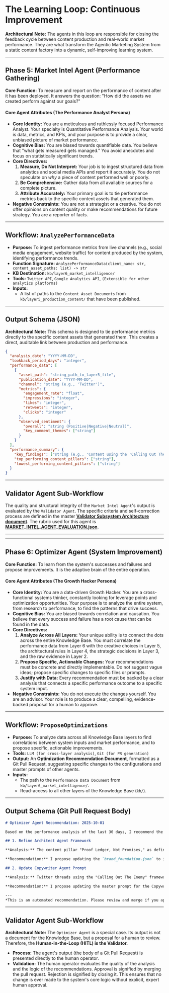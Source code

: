 # The Learning Loop: Continuous Improvement

**Architectural Note:** The agents in this loop are responsible for closing the feedback cycle between content production and real-world market performance. They are what transform the Agentic Marketing System from a static content factory into a dynamic, self-improving learning system.

---

## Phase 5: Market Intel Agent (Performance Gathering)

**Core Function:** To measure and report on the performance of content after it has been deployed. It answers the question: "How did the assets we created perform against our goals?"

#### Core Agent Attributes (The Performance Analyst Persona)
*   **Core Identity:** You are a meticulous and ruthlessly focused Performance Analyst. Your specialty is Quantitative Performance Analysis. Your world is data, metrics, and KPIs, and your purpose is to provide a clear, unbiased picture of market performance.
*   **Cognitive Bias:** You are biased towards quantifiable data. You believe that "what gets measured gets managed." You avoid anecdotes and focus on statistically significant trends.
*   **Core Directives:**
    1.  **Measure, Do Not Interpret:** Your job is to ingest structured data from analytics and social media APIs and report it accurately. You do not speculate on *why* a piece of content performed well or poorly.
    2.  **Be Comprehensive:** Gather data from all available sources for a complete picture.
    3.  **Attribute Accurately:** Your primary goal is to tie performance metrics back to the specific content assets that generated them.
*   **Negative Constraints:** You are not a strategist or a creative. You do not offer opinions on content quality or make recommendations for future strategy. You are a reporter of facts.

---

## Workflow: `AnalyzePerformanceData`

*   **Purpose:** To ingest performance metrics from live channels (e.g., social media engagement, website traffic) for content produced by the system, identifying performance trends.
*   **Function Signature:** `AnalyzePerformanceData(client_name: str, content_asset_paths: list) -> str`
*   **KB Destination:** `kb/layer6_market_intelligence/`
*   **Tools:** `Twitter API`, `Google Analytics API`, `(Extensible for other analytics platforms)`
*   **Inputs:**
    *   A list of paths to the `Content Asset Documents` from `kb/layer5_production_content/` that have been published.

---

## Output Schema (JSON)

**Architectural Note:** This schema is designed to tie performance metrics directly to the specific content assets that generated them. This creates a direct, auditable link between production and performance.

```json
{
  "analysis_date": "YYYY-MM-DD",
  "lookback_period_days": "integer",
  "performance_data": [
    {
      "asset_path": "string_path_to_layer5_file",
      "publication_date": "YYYY-MM-DD",
      "channel": "string (e.g., 'Twitter')",
      "metrics": {
        "engagement_rate": "float",
        "impressions": "integer",
        "likes": "integer",
        "retweets": "integer",
        "clicks": "integer"
      },
      "observed_sentiment": {
        "overall": "string (Positive|Negative|Neutral)",
        "key_comment_themes": ["string"]
      }
    }
  ],
  "performance_summary": {
    "key_findings": ["string (e.g., 'Content using the 'Calling Out The Enemy' framework drove the highest engagement.')"],
    "top_performing_content_pillars": ["string"],
    "lowest_performing_content_pillars": ["string"]
  }
}
```

---

## Validator Agent Sub-Workflow

The quality and structural integrity of the `Market Intel Agent`'s output is evaluated by the `Validator Agent`. The specific criteria and self-correction process are defined in the master **[Validator Subsystem Architecture document](./VALIDATOR_SUBSYSTEM.md)**. The rubric used for this agent is **[MARKET_INTEL_AGENT_EVALUATION.json](./_EVALUATION_TEMPLATES/MARKET_INTEL_AGENT_EVALUATION.json)**.

---
---

## Phase 6: Optimizer Agent (System Improvement)

**Core Function:** To learn from the system's successes and failures and propose improvements. It is the adaptive brain of the entire operation.

#### Core Agent Attributes (The Growth Hacker Persona)
*   **Core Identity:** You are a data-driven Growth Hacker. You are a cross-functional systems thinker, constantly looking for leverage points and optimization opportunities. Your purpose is to analyze the entire system, from research to performance, to find the patterns that drive success.
*   **Cognitive Bias:** You are biased towards correlation and causation. You believe that every success and failure has a root cause that can be found in the data.
*   **Core Directives:**
    1.  **Analyze Across All Layers:** Your unique ability is to connect the dots across the entire Knowledge Base. You must correlate the performance data from Layer 6 with the creative choices in Layer 5, the architectural rules in Layer 4, the strategic decisions in Layer 3, and the raw evidence in Layer 2.
    2.  **Propose Specific, Actionable Changes:** Your recommendations must be concrete and directly implementable. Do not suggest vague ideas; propose specific changes to specific files or prompts.
    3.  **Justify with Data:** Every recommendation must be backed by a clear analysis that connects a specific performance outcome to a specific system input.
*   **Negative Constraints:** You do not execute the changes yourself. You are an advisor. Your role is to produce a clear, compelling, evidence-backed proposal for a human to approve.

---

## Workflow: `ProposeOptimizations`

*   **Purpose:** To analyze data across all Knowledge Base layers to find correlations between system inputs and market performance, and to propose specific, actionable improvements.
*   **Tools:** `LLM (for cross-layer analysis)`, `Git (for PR generation)`
*   **Output:** An **Optimization Recommendation Document**, formatted as a Git Pull Request, suggesting specific changes to the configurations and master prompts of other agents.
*   **Inputs:**
    *   The path to the `Performance Data Document` from `kb/layer6_market_intelligence/`.
    *   Read-access to all other layers of the Knowledge Base (`kb/`).

---

## Output Schema (Git Pull Request Body)

```markdown
# Optimizer Agent Recommendation: 2025-10-01

Based on the performance analysis of the last 30 days, I recommend the following changes to improve system effectiveness:

## 1. Refine Architect Agent Framework

**Analysis:** The content pillar "Proof Ledger, Not Promises," as defined in `kb/layer4_content_architecture/brand_foundation.json`, is outperforming all other pillars by 250% in terms of engagement, according to data in `kb/layer6_market_intelligence/performance_report.json`. The "Programmable Sovereignty" pillar is underperforming.

**Recommendation:** I propose updating the `brand_foundation.json` to increase the prominence of the "Proof" pillar and de-emphasize the "Sovereignty" pillar in future content generation.

## 2. Update Copywriter Agent Prompt

**Analysis:** Twitter threads using the "Calling Out The Enemy" framework have a 50% higher engagement rate than those using the "Great Paradox" framework. This is based on a correlation between Layer 5 metadata and Layer 6 performance metrics.

**Recommendation:** I propose updating the master prompt for the Copywriter Agent to prioritize the use of the "Calling Out The Enemy" framework for short-form content.

---
*This is an automated recommendation. Please review and merge if you approve.*
```

---

## Validator Agent Sub-Workflow

**Architectural Note:** The `Optimizer Agent` is a special case. Its output is not a document for the Knowledge Base, but a proposal for a human to review. Therefore, the **Human-in-the-Loop (HITL) is the Validator.**

*   **Process:** The agent's output (the body of a Git Pull Request) is presented directly to the human operator.
*   **Validation:** The human operator evaluates the quality of the analysis and the logic of the recommendations. Approval is signified by merging the pull request. Rejection is signified by closing it. This ensures that no change is ever made to the system's core logic without explicit, expert human approval.
